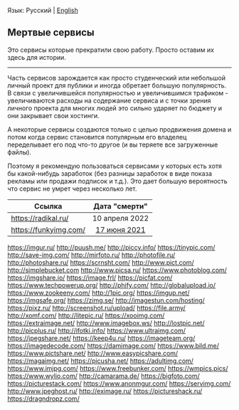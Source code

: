 Язык: Русский | [English](Dead_services_EN.md)

## Мертвые сервисы

Это сервисы которые прекратили свою работу. Просто оставим их здесь для истории.

---

Часть сервисов зарождается как просто студенческий или небольшой личный проект для публики и иногда обретает большую популярность. В связи с увеличившейся популярностью и увеличившимся трафиком - увеличиваются расходы на содержание сервиса и с точки зрения личного проекта для многих людей это сильно ударяет по бюджету и они закрывает свои хостинги.

А некоторые сервисы создаются только с целью продвижения домена и потом когда сервис становится популярным его владелец переделывает его под что-то другое (и вы теряете все загруженные файлы).

Поэтому я рекомендую пользоваться сервисами у которых есть хотя бы какой-нибудь заработок (без разницы заработок в виде показа рекламы или продажи подписок и т.д.). Это дает большую вероятность что сервис не умрет через несколько лет.

Ссылка | Дата "смерти"
--- | :-:
https://radikal.ru/ | 10 апреля 2022
https://funkyimg.com/ | [17 июня 2021](https://www.notion.so/FunkyIMG-is-DOWN-c5d5047d15384598b0db4f05953a9633)
https://imgur.ru/
http://puush.me/
http://piccy.info/
https://tinypic.com/
http://save-img.com/
http://mirfoto.ru/
http://photofile.ru/
http://photoshare.ru/
https://scrnsht.com/
http://www.pict.com/
http://simplebucket.com
http://www.picsa.ru/
https://www.photoblog.com/
https://imgshare.io/
https://image.frl/
https://picfat.com/
https://www.techpowerup.org/
http://phify.com/
http://globalupload.io/
https://www.zookeeny.com/
http://1pic.org/
https://imgup.net/
https://imgsafe.org/
https://zimg.se/
http://imagestun.com/hosting/
https://pixz.ru/
http://screenshot.ru/upload/
https://file.army/
http://xomf.com/
http://litepic.ru/
https://xooimg.com/
https://extraimage.net/
http://www.imagebox.ws/
http://lostpic.net/
http://picplus.ru/
http://ifotki.info/
https://www.ultraimg.com/
https://jpegshare.net/
https://keep4u.ru/
https://imageteam.org/
https://imagedecode.com/
https://damimage.com/
https://www.bild.me/
https://www.pictshare.net/
http://www.easypicshare.com/
https://magaimg.net/
https://picusha.net/
https://adultimg.com/
https://www.imjpg.com/
https://www.freebunker.com/
https://wmpics.pics/
https://www.wylio.com/
http://camarama.de/
https://bigfoto.com/
https://picturestack.com/
https://www.anonmgur.com/
https://servimg.com/
http://www.jpeghost.ru/
http://eximage.ru/
https://pictureshack.ru/
https://dragndropz.com/